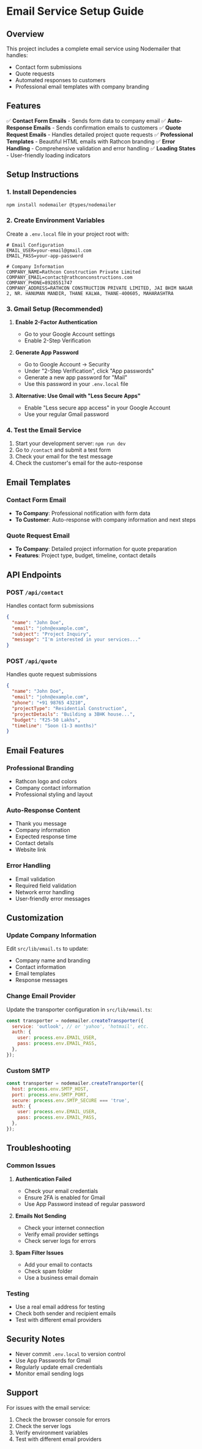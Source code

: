 # Email Service Setup Guide

## Overview
This project includes a complete email service using Nodemailer that handles:
- Contact form submissions
- Quote requests
- Automated responses to customers
- Professional email templates with company branding

## Features
✅ **Contact Form Emails** - Sends form data to company email
✅ **Auto-Response Emails** - Sends confirmation emails to customers
✅ **Quote Request Emails** - Handles detailed project quote requests
✅ **Professional Templates** - Beautiful HTML emails with Rathcon branding
✅ **Error Handling** - Comprehensive validation and error handling
✅ **Loading States** - User-friendly loading indicators

## Setup Instructions

### 1. Install Dependencies
```bash
npm install nodemailer @types/nodemailer
```

### 2. Create Environment Variables
Create a `.env.local` file in your project root with:

```env
# Email Configuration
EMAIL_USER=your-email@gmail.com
EMAIL_PASS=your-app-password

# Company Information
COMPANY_NAME=Rathcon Construction Private Limited
COMPANY_EMAIL=contact@rathconconstructions.com
COMPANY_PHONE=8928551747
COMPANY_ADDRESS=RATHCON CONSTRUCTION PRIVATE LIMITED, JAI BHIM NAGAR 2, NR. HANUMAN MANDIR, THANE KALWA, THANE-400605, MAHARASHTRA
```

### 3. Gmail Setup (Recommended)
1. **Enable 2-Factor Authentication**
   - Go to your Google Account settings
   - Enable 2-Step Verification

2. **Generate App Password**
   - Go to Google Account → Security
   - Under "2-Step Verification", click "App passwords"
   - Generate a new app password for "Mail"
   - Use this password in your `.env.local` file

3. **Alternative: Use Gmail with "Less Secure Apps"**
   - Enable "Less secure app access" in your Google Account
   - Use your regular Gmail password

### 4. Test the Email Service
1. Start your development server: `npm run dev`
2. Go to `/contact` and submit a test form
3. Check your email for the test message
4. Check the customer's email for the auto-response

## Email Templates

### Contact Form Email
- **To Company**: Professional notification with form data
- **To Customer**: Auto-response with company information and next steps

### Quote Request Email
- **To Company**: Detailed project information for quote preparation
- **Features**: Project type, budget, timeline, contact details

## API Endpoints

### POST `/api/contact`
Handles contact form submissions
```json
{
  "name": "John Doe",
  "email": "john@example.com",
  "subject": "Project Inquiry",
  "message": "I'm interested in your services..."
}
```

### POST `/api/quote`
Handles quote request submissions
```json
{
  "name": "John Doe",
  "email": "john@example.com",
  "phone": "+91 98765 43210",
  "projectType": "Residential Construction",
  "projectDetails": "Building a 3BHK house...",
  "budget": "₹25-50 Lakhs",
  "timeline": "Soon (1-3 months)"
}
```

## Email Features

### Professional Branding
- Rathcon logo and colors
- Company contact information
- Professional styling and layout

### Auto-Response Content
- Thank you message
- Company information
- Expected response time
- Contact details
- Website link

### Error Handling
- Email validation
- Required field validation
- Network error handling
- User-friendly error messages

## Customization

### Update Company Information
Edit `src/lib/email.ts` to update:
- Company name and branding
- Contact information
- Email templates
- Response messages

### Change Email Provider
Update the transporter configuration in `src/lib/email.ts`:
```javascript
const transporter = nodemailer.createTransporter({
  service: 'outlook', // or 'yahoo', 'hotmail', etc.
  auth: {
    user: process.env.EMAIL_USER,
    pass: process.env.EMAIL_PASS,
  },
});
```

### Custom SMTP
```javascript
const transporter = nodemailer.createTransporter({
  host: process.env.SMTP_HOST,
  port: process.env.SMTP_PORT,
  secure: process.env.SMTP_SECURE === 'true',
  auth: {
    user: process.env.EMAIL_USER,
    pass: process.env.EMAIL_PASS,
  },
});
```

## Troubleshooting

### Common Issues
1. **Authentication Failed**
   - Check your email credentials
   - Ensure 2FA is enabled for Gmail
   - Use App Password instead of regular password

2. **Emails Not Sending**
   - Check your internet connection
   - Verify email provider settings
   - Check server logs for errors

3. **Spam Filter Issues**
   - Add your email to contacts
   - Check spam folder
   - Use a business email domain

### Testing
- Use a real email address for testing
- Check both sender and recipient emails
- Test with different email providers

## Security Notes
- Never commit `.env.local` to version control
- Use App Passwords for Gmail
- Regularly update email credentials
- Monitor email sending logs

## Support
For issues with the email service:
1. Check the browser console for errors
2. Check the server logs
3. Verify environment variables
4. Test with different email providers

